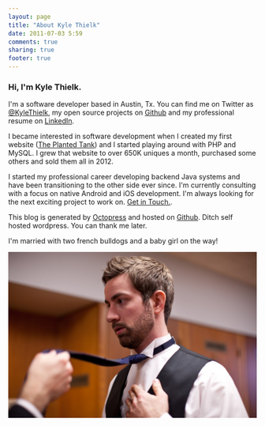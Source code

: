 ```yaml
---
layout: page
title: "About Kyle Thielk"
date: 2011-07-03 5:59
comments: true
sharing: true
footer: true
---
```


### Hi, I'm Kyle Thielk.


I'm a software developer based in Austin, Tx. You can find me on Twitter as [@KyleThielk](https://www.twitter.com/kylethielk), my open source projects on [Github](http://www.github.com/kylethielk) and my professional resume on [LinkedIn](https://www.linkedin.com/pub/kyle-thielk/19/213/103). 

I became interested in software development when I created my first website ([The Planted Tank](http://www.plantedtank.net/)) and I started playing around with PHP and MySQL. I grew that website to over 650K uniques a month, purchased some others and sold them all in 2012.

I started my professional career developing backend Java systems and have been transitioning to the other side ever since. I'm currently consulting with a focus on native Android and iOS development. I'm always looking for the next exciting project to work on. [Get in Touch.](https://www.twitter.com/kylethielk).

This blog is generated by [Octopress](http://octopress.org/) and hosted on [Github](https://github.com/kylethielk/kylethielk.github.io). Ditch self hosted wordpress. You can thank me later.

I'm married with two french bulldogs and a baby girl on the way!

![](../media/images/kylethielk-avatar.jpg "Kyle Thielk Headshot")

